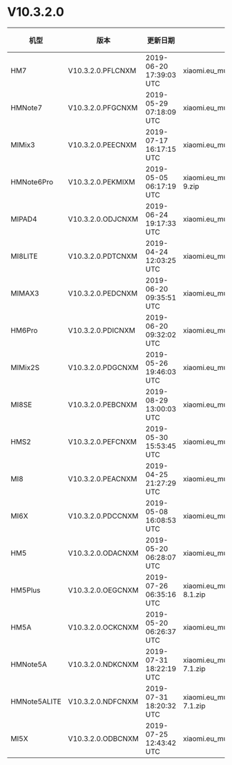 # V10.3.2.0
| 机型 | 版本 | 更新日期 | 文件名 | 大小 | 下载链接 |
| ---- | ---- | ---- | ---- | ---- | ---- |
| HM7 | V10.3.2.0.PFLCNXM | 2019-06-20 17:39:03 UTC | xiaomi.eu_multi_HM7_V10.3.2.0.PFLCNXM_v10-9.zip | 1.5 GB | [SourceForge](https://sourceforge.net/projects/xiaomi-eu-multilang-miui-roms/files/xiaomi.eu/MIUI-STABLE-RELEASES/MIUIv10/xiaomi.eu_multi_HM7_V10.3.2.0.PFLCNXM_v10-9.zip/download) |
| HMNote7 | V10.3.2.0.PFGCNXM | 2019-05-29 07:18:09 UTC | xiaomi.eu_multi_HMNote7_V10.3.2.0.PFGCNXM_v10-9.zip | 1.7 GB | [SourceForge](https://sourceforge.net/projects/xiaomi-eu-multilang-miui-roms/files/xiaomi.eu/MIUI-STABLE-RELEASES/MIUIv10/xiaomi.eu_multi_HMNote7_V10.3.2.0.PFGCNXM_v10-9.zip/download) |
| MIMix3 | V10.3.2.0.PEECNXM | 2019-07-17 16:17:15 UTC | xiaomi.eu_multi_MIMix3_V10.3.2.0.PEECNXM_v10-9.zip | 2.0 GB | [SourceForge](https://sourceforge.net/projects/xiaomi-eu-multilang-miui-roms/files/xiaomi.eu/MIUI-STABLE-RELEASES/MIUIv10/xiaomi.eu_multi_MIMix3_V10.3.2.0.PEECNXM_v10-9.zip/download) |
| HMNote6Pro | V10.3.2.0.PEKMIXM | 2019-05-05 06:17:19 UTC | xiaomi.eu_multi_HMNote6Pro_V10.3.2.0.PEKMIXM_v10-9.zip | 1.7 GB | [SourceForge](https://sourceforge.net/projects/xiaomi-eu-multilang-miui-roms/files/xiaomi.eu/MIUI-STABLE-RELEASES/MIUIv10/xiaomi.eu_multi_HMNote6Pro_V10.3.2.0.PEKMIXM_v10-9.zip/download) |
| MIPAD4 | V10.3.2.0.ODJCNXM | 2019-06-24 19:17:33 UTC | xiaomi.eu_multi_MIPAD4_V10.3.2.0.ODJCNXM_v10-8.1.zip | 1.5 GB | [SourceForge](https://sourceforge.net/projects/xiaomi-eu-multilang-miui-roms/files/xiaomi.eu/MIUI-STABLE-RELEASES/MIUIv10/xiaomi.eu_multi_MIPAD4_V10.3.2.0.ODJCNXM_v10-8.1.zip/download) |
| MI8LITE | V10.3.2.0.PDTCNXM | 2019-04-24 12:03:25 UTC | xiaomi.eu_multi_MI8LITE_V10.3.2.0.PDTCNXM_v10-9.zip | 1.7 GB | [SourceForge](https://sourceforge.net/projects/xiaomi-eu-multilang-miui-roms/files/xiaomi.eu/MIUI-STABLE-RELEASES/MIUIv10/xiaomi.eu_multi_MI8LITE_V10.3.2.0.PDTCNXM_v10-9.zip/download) |
| MIMAX3 | V10.3.2.0.PEDCNXM | 2019-06-20 09:35:51 UTC | xiaomi.eu_multi_MIMAX3_V10.3.2.0.PEDCNXM_v10-9.zip | 1.7 GB | [SourceForge](https://sourceforge.net/projects/xiaomi-eu-multilang-miui-roms/files/xiaomi.eu/MIUI-STABLE-RELEASES/MIUIv10/xiaomi.eu_multi_MIMAX3_V10.3.2.0.PEDCNXM_v10-9.zip/download) |
| HM6Pro | V10.3.2.0.PDICNXM | 2019-06-20 09:32:02 UTC | xiaomi.eu_multi_HM6Pro_V10.3.2.0.PDICNXM_v10-9.zip | 1.6 GB | [SourceForge](https://sourceforge.net/projects/xiaomi-eu-multilang-miui-roms/files/xiaomi.eu/MIUI-STABLE-RELEASES/MIUIv10/xiaomi.eu_multi_HM6Pro_V10.3.2.0.PDICNXM_v10-9.zip/download) |
| MIMix2S | V10.3.2.0.PDGCNXM | 2019-05-26 19:46:03 UTC | xiaomi.eu_multi_MIMix2S_V10.3.2.0.PDGCNXM_v10-9.zip | 1.8 GB | [SourceForge](https://sourceforge.net/projects/xiaomi-eu-multilang-miui-roms/files/xiaomi.eu/MIUI-STABLE-RELEASES/MIUIv10/xiaomi.eu_multi_MIMix2S_V10.3.2.0.PDGCNXM_v10-9.zip/download) |
| MI8SE | V10.3.2.0.PEBCNXM | 2019-08-29 13:00:03 UTC | xiaomi.eu_multi_MI8SE_V10.3.2.0.PEBCNXM_v10-9.zip | 1.6 GB | [SourceForge](https://sourceforge.net/projects/xiaomi-eu-multilang-miui-roms/files/xiaomi.eu/MIUI-STABLE-RELEASES/MIUIv10/xiaomi.eu_multi_MI8SE_V10.3.2.0.PEBCNXM_v10-9.zip/download) |
| HMS2 | V10.3.2.0.PEFCNXM | 2019-05-30 15:53:45 UTC | xiaomi.eu_multi_HMS2_V10.3.2.0.PEFCNXM_v10-9.zip | 1.2 GB | [SourceForge](https://sourceforge.net/projects/xiaomi-eu-multilang-miui-roms/files/xiaomi.eu/MIUI-STABLE-RELEASES/MIUIv10/xiaomi.eu_multi_HMS2_V10.3.2.0.PEFCNXM_v10-9.zip/download) |
| MI8 | V10.3.2.0.PEACNXM | 2019-04-25 21:27:29 UTC | xiaomi.eu_multi_MI8_V10.3.2.0.PEACNXM_v10-9.zip | 1.8 GB | [SourceForge](https://sourceforge.net/projects/xiaomi-eu-multilang-miui-roms/files/xiaomi.eu/MIUI-STABLE-RELEASES/MIUIv10/xiaomi.eu_multi_MI8_V10.3.2.0.PEACNXM_v10-9.zip/download) |
| MI6X | V10.3.2.0.PDCCNXM | 2019-05-08 16:08:53 UTC | xiaomi.eu_multi_MI6X_V10.3.2.0.PDCCNXM_v10-9.zip | 1.7 GB | [SourceForge](https://sourceforge.net/projects/xiaomi-eu-multilang-miui-roms/files/xiaomi.eu/MIUI-STABLE-RELEASES/MIUIv10/xiaomi.eu_multi_MI6X_V10.3.2.0.PDCCNXM_v10-9.zip/download) |
| HM5 | V10.3.2.0.ODACNXM | 2019-05-20 06:28:07 UTC | xiaomi.eu_multi_HM5_V10.3.2.0.ODACNXM_v10-8.1.zip | 1.3 GB | [SourceForge](https://sourceforge.net/projects/xiaomi-eu-multilang-miui-roms/files/xiaomi.eu/MIUI-STABLE-RELEASES/MIUIv10/xiaomi.eu_multi_HM5_V10.3.2.0.ODACNXM_v10-8.1.zip/download) |
| HM5Plus | V10.3.2.0.OEGCNXM | 2019-07-26 06:35:16 UTC | xiaomi.eu_multi_HM5Plus_V10.3.2.0.OEGCNXM_v10-8.1.zip | 1.5 GB | [SourceForge](https://sourceforge.net/projects/xiaomi-eu-multilang-miui-roms/files/xiaomi.eu/MIUI-STABLE-RELEASES/MIUIv10/xiaomi.eu_multi_HM5Plus_V10.3.2.0.OEGCNXM_v10-8.1.zip/download) |
| HM5A | V10.3.2.0.OCKCNXM | 2019-05-20 06:26:37 UTC | xiaomi.eu_multi_HM5A_V10.3.2.0.OCKCNXM_v10-8.1.zip | 1.4 GB | [SourceForge](https://sourceforge.net/projects/xiaomi-eu-multilang-miui-roms/files/xiaomi.eu/MIUI-STABLE-RELEASES/MIUIv10/xiaomi.eu_multi_HM5A_V10.3.2.0.OCKCNXM_v10-8.1.zip/download) |
| HMNote5A | V10.3.2.0.NDKCNXM | 2019-07-31 18:22:19 UTC | xiaomi.eu_multi_HMNote5A_V10.3.2.0.NDKCNXM_v10-7.1.zip | 1.4 GB | [SourceForge](https://sourceforge.net/projects/xiaomi-eu-multilang-miui-roms/files/xiaomi.eu/MIUI-STABLE-RELEASES/MIUIv10/xiaomi.eu_multi_HMNote5A_V10.3.2.0.NDKCNXM_v10-7.1.zip/download) |
| HMNote5ALITE | V10.3.2.0.NDFCNXM | 2019-07-31 18:20:32 UTC | xiaomi.eu_multi_HMNote5ALITE_V10.3.2.0.NDFCNXM_v10-7.1.zip | 1.4 GB | [SourceForge](https://sourceforge.net/projects/xiaomi-eu-multilang-miui-roms/files/xiaomi.eu/MIUI-STABLE-RELEASES/MIUIv10/xiaomi.eu_multi_HMNote5ALITE_V10.3.2.0.NDFCNXM_v10-7.1.zip/download) |
| MI5X | V10.3.2.0.ODBCNXM | 2019-07-25 12:43:42 UTC | xiaomi.eu_multi_MI5X_V10.3.2.0.ODBCNXM_v10-8.1.zip | 1.5 GB | [SourceForge](https://sourceforge.net/projects/xiaomi-eu-multilang-miui-roms/files/xiaomi.eu/MIUI-STABLE-RELEASES/MIUIv10/xiaomi.eu_multi_MI5X_V10.3.2.0.ODBCNXM_v10-8.1.zip/download) |
